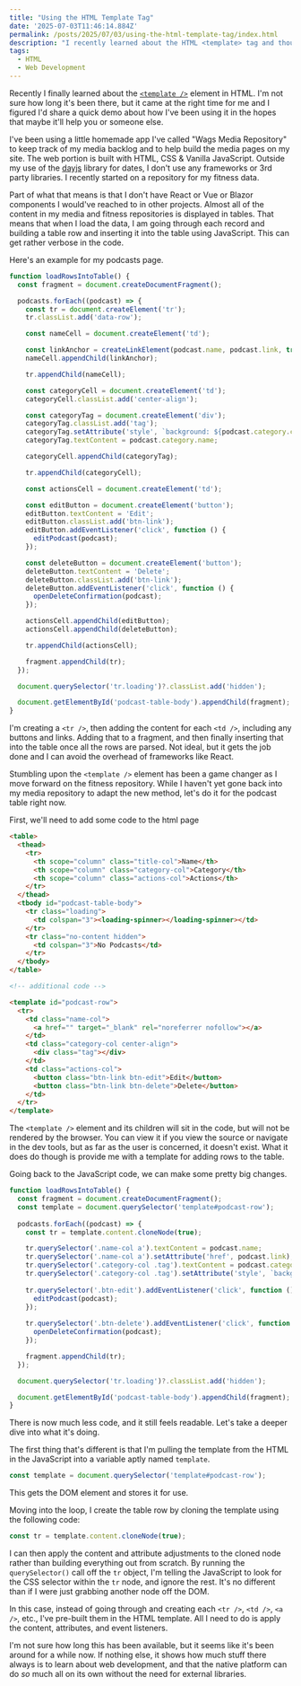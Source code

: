 ```yaml
---
title: "Using the HTML Template Tag"
date: '2025-07-03T11:46:14.884Z'
permalink: /posts/2025/07/03/using-the-html-template-tag/index.html
description: "I recently learned about the HTML <template> tag and thought I'd share a quick demo."
tags:
  - HTML
  - Web Development
---
```

Recently I finally learned about the [`<template />`](https://developer.mozilla.org/en-US/docs/Web/HTML/Reference/Elements/template) element in HTML. I'm not sure how long it's been there, but it came at the right time for me and I figured I'd share a quick demo about how I've been using it in the hopes that maybe it'll help you or someone else.
<!-- excerpt -->

I've been using a little homemade app I've called "Wags Media Repository" to keep track of my media backlog and to help build the media pages on my site. The web portion is built with HTML, CSS & Vanilla JavaScript. Outside my use of the [dayjs](https://day.js.org/) library for dates, I don't use any frameworks or 3rd party libraries. I recently started on a repository for my fitness data.

Part of what that means is that I don't have React or Vue or Blazor components I would've reached to in other projects. Almost all of the content in my media and fitness repositories is displayed in tables. That means that when I load the data, I am going through each record and building a table row and inserting it into the table using JavaScript. This can get rather verbose in the code.

Here's an example for my podcasts page.

```javascript
function loadRowsIntoTable() {
  const fragment = document.createDocumentFragment();

  podcasts.forEach((podcast) => {
    const tr = document.createElement('tr');
    tr.classList.add('data-row');

    const nameCell = document.createElement('td');

    const linkAnchor = createLinkElement(podcast.name, podcast.link, true);
    nameCell.appendChild(linkAnchor);

    tr.appendChild(nameCell);

    const categoryCell = document.createElement('td');
    categoryCell.classList.add('center-align');

    const categoryTag = document.createElement('div');
    categoryTag.classList.add('tag');
    categoryTag.setAttribute('style', `background: ${podcast.category.colorCode};`);
    categoryTag.textContent = podcast.category.name;

    categoryCell.appendChild(categoryTag);

    tr.appendChild(categoryCell);

    const actionsCell = document.createElement('td');

    const editButton = document.createElement('button');
    editButton.textContent = 'Edit';
    editButton.classList.add('btn-link');
    editButton.addEventListener('click', function () {
      editPodcast(podcast);
    });

    const deleteButton = document.createElement('button');
    deleteButton.textContent = 'Delete';
    deleteButton.classList.add('btn-link');
    deleteButton.addEventListener('click', function () {
      openDeleteConfirmation(podcast);
    });

    actionsCell.appendChild(editButton);
    actionsCell.appendChild(deleteButton);

    tr.appendChild(actionsCell);

    fragment.appendChild(tr);
  });

  document.querySelector('tr.loading')?.classList.add('hidden');

  document.getElementById('podcast-table-body').appendChild(fragment);
}
```

I'm creating a `<tr />`, then adding the content for each `<td />`, including any buttons and links. Adding that to a fragment, and then finally inserting that into the table once all the rows are parsed. Not ideal, but it gets the job done and I can avoid the overhead of frameworks like React.

Stumbling upon the `<template />` element has been a game changer as I move forward on the fitness repository. While I haven't yet gone back into my media repository to adapt the new method, let's do it for the podcast table right now.

First, we'll need to add some code to the html page

```html
<table>
  <thead>
    <tr>
      <th scope="column" class="title-col">Name</th>
      <th scope="column" class="category-col">Category</th>
      <th scope="column" class="actions-col">Actions</th>
    </tr>
  </thead>
  <tbody id="podcast-table-body">
    <tr class="loading">
      <td colspan="3"><loading-spinner></loading-spinner></td>
    </tr>
    <tr class="no-content hidden">
      <td colspan="3">No Podcasts</td>
    </tr>
  </tbody>
</table>

<!-- additional code -->

<template id="podcast-row">
  <tr>
    <td class="name-col">
      <a href="" target="_blank" rel="noreferrer nofollow"></a>
    </td>
    <td class="category-col center-align">
      <div class="tag"></div>
    </td>
    <td class="actions-col">
      <button class="btn-link btn-edit">Edit</button>
      <button class="btn-link btn-delete">Delete</button>
    </td>
  </tr>
</template>
```

The `<template />` element and its children will sit in the code, but will not be rendered by the browser. You can view it if you view the source or navigate in the dev tools, but as far as the user is concerned, it doesn't exist. What it does do though is provide me with a template for adding rows to the table.

Going back to the JavaScript code, we can make some pretty big changes.

```javascript
function loadRowsIntoTable() {
  const fragment = document.createDocumentFragment();
  const template = document.querySelector('template#podcast-row');
  
  podcasts.forEach((podcast) => {
    const tr = template.content.cloneNode(true);

    tr.querySelector('.name-col a').textContent = podcast.name;
    tr.querySelector('.name-col a').setAttribute('href', podcast.link);
    tr.querySelector('.category-col .tag').textContent = podcast.category.name;
    tr.querySelector('.category-col .tag').setAttribute('style', `background: ${podcast.category.colorCode};`);
    
    tr.querySelector('.btn-edit').addEventListener('click', function () {
      editPodcast(podcast);
    });
  
    tr.querySelector('.btn-delete').addEventListener('click', function () {
      openDeleteConfirmation(podcast);
    });

    fragment.appendChild(tr);
  });

  document.querySelector('tr.loading')?.classList.add('hidden');

  document.getElementById('podcast-table-body').appendChild(fragment);
}
```

There is now much less code, and it still feels readable. Let's take a deeper dive into what it's doing.

The first thing that's different is that I'm pulling the template from the HTML in the JavaScript into a variable aptly named `template`.

```javascript
const template = document.querySelector('template#podcast-row');
```

This gets the DOM element and stores it for use.

Moving into the loop, I create the table row by cloning the template using the following code:

```javascript
const tr = template.content.cloneNode(true);
```

I can then apply the content and attribute adjustments to the cloned node rather than building everything out from scratch. By running the `querySelector()` call off the `tr` object, I'm telling the JavaScript to look for the CSS selector within the `tr` node, and ignore the rest. It's no different than if I were just grabbing another node off the DOM.

In this case, instead of going through and creating each `<tr />`, `<td />`, `<a />`, etc., I've pre-built them in the HTML template. All I need to do is apply the content, attributes, and event listeners.

I'm not sure how long this has been available, but it seems like it's been around for a while now. If nothing else, it shows how much stuff there always is to learn about web development, and that the native platform can do *so* much all on its own without the need for external libraries.